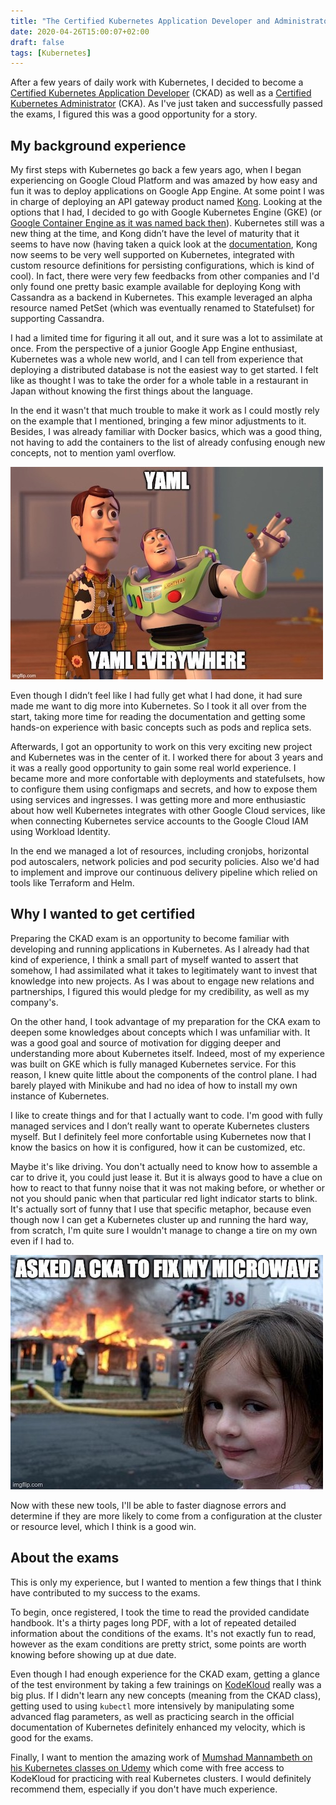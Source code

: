 ```yaml
---
title: "The Certified Kubernetes Application Developer and Administrator Certifications"
date: 2020-04-26T15:00:07+02:00
draft: false
tags: [Kubernetes]
---
```


After a few years of daily work with Kubernetes, I decided to become a [Certified Kubernetes Application Developer](https://www.cncf.io/certification/ckad/) (CKAD) as well as a [Certified Kubernetes Administrator](https://www.cncf.io/certification/cka/) (CKA).
As I've just taken and successfully passed the exams, I figured this was a good opportunity for a story.

## My background experience

My first steps with Kubernetes go back a few years ago, when I began experiencing on Google Cloud Platform and was amazed by how easy and fun it was to deploy applications on Google App Engine.
At some point I was in charge of deploying an API gateway product named [Kong](https://konghq.com/kong/).
Looking at the options that I had, I decided to go with Google Kubernetes Engine (GKE) (or [Google Container Engine as it was named back then](https://cloud.google.com/blog/products/gcp/introducing-certified-kubernetes-and-google-kubernetes-engine)).
Kubernetes still was a new thing at the time, and Kong didn’t have the level of maturity that it seems to have now (having taken a quick look at the [documentation](https://docs.konghq.com/2.0.x/kong-for-kubernetes/install/#yaml-manifests), Kong now seems to be very well supported on Kubernetes, integrated with custom resource definitions for persisting configurations, which is kind of cool).
In fact, there were very few feedbacks from other companies and I'd only found one pretty basic example available for deploying Kong with Cassandra as a backend in Kubernetes.
This example leveraged an alpha resource named PetSet (which was eventually renamed to Statefulset) for supporting Cassandra.

I had a limited time for figuring it all out, and it sure was a lot to assimilate at once.
From the perspective of a junior Google App Engine enthusiast, Kubernetes was a whole new world, and I can tell from experience that deploying a distributed database is not the easiest way to get started. I felt like as thought I was to take the order for a whole table in a restaurant in Japan without knowing the first things about the language.

In the end it wasn't that much trouble to make it work as I could mostly rely on the example that I mentioned, bringing a few minor adjustments to it. Besides, I was already familiar with Docker basics, which was a good thing, not having to add the containers to the list of already confusing enough new concepts, not to mention yaml overflow.

![Yaml everywhere](/img/yaml_everywhere.jpg)

Even though I didn’t feel like I had fully get what I had done, it had sure made me want to dig more into Kubernetes.
So I took it all over from the start, taking more time for reading the documentation and getting some hands-on experience with basic concepts such as pods and replica sets.

Afterwards, I got an opportunity to work on this very exciting new project and Kubernetes was in the center of it.
I worked there for about 3 years and it was a really good opportunity to gain some real world experience.
I became more and more confortable with deployments and statefulsets, how to configure them using configmaps and secrets, and how to expose them using services and ingresses.
I was getting more and more enthusiastic about how well Kubernetes integrates with other Google Cloud services, like when connecting Kubernetes service accounts to the Google Cloud IAM using Workload Identity.

In the end we managed a lot of resources, including cronjobs, horizontal pod autoscalers, network policies and pod security policies. Also we'd had to implement and improve our continuous delivery pipeline which relied on tools like Terraform and Helm.

## Why I wanted to get certified

Preparing the CKAD exam is an opportunity to become familiar with developing and running applications in Kubernetes.
As I already had that kind of experience, I think a small part of myself wanted to assert that somehow, I had assimilated what it takes to legitimately want to invest that knowledge into new projects.
As I was about to engage new relations and partnerships, I figured this would pledge for my credibility, as well as my company's.

On the other hand, I took advantage of my preparation for the CKA exam to deepen some knowledges about concepts which I was unfamiliar with. It was a good goal and source of motivation for digging deeper and understanding more about Kubernetes itself.
Indeed, most of my experience was built on GKE which is fully managed Kubernetes service. For this reason, I knew quite little about the components of the control plane. I had barely played with Minikube and had no idea of how to install my own instance of Kubernetes.

I like to create things and for that I actually want to code. I'm good with fully managed services and I don’t really want to operate Kubernetes clusters myself. But I definitely feel more confortable using Kubernetes now that I know the basics on how it is configured, how it can be customized, etc.

Maybe it's like driving. You don't actually need to know how to assemble a car to drive it, you could just lease it.
But it is always good to have a clue on how to react to that funny noise that it was not making before, or whether or not you should panic when that particular red light indicator starts to blink.
It's actually sort of funny that I use that specific metaphor, because even though now I can get a Kubernetes cluster up and running the hard way, from scratch, I'm quite sure I wouldn't manage to change a tire on my own even if I had to.

![I asked a CKA to fix my microwave, without success](/img/cka_microwave.jpg)

Now with these new tools, I'll be able to faster diagnose errors and determine if they are more likely to come from a configuration at the cluster or resource level, which I think is a good win.

## About the exams

This is only my experience, but I wanted to mention a few things that I think have contributed to my success to the exams.

To begin, once registered, I took the time to read the provided candidate handbook.
It's a thirty pages long PDF, with a lot of repeated detailed information about the conditions of the exams. It's not exactly fun to read, however as the exam conditions are pretty strict, some points are worth knowing before showing up at due date.

Even though I had enough experience for the CKAD exam, getting a glance of the test environment by taking a few trainings on [KodeKloud](https://kodekloud.com/) really was a big plus. If I didn't learn any new concepts (meaning from the CKAD class), getting used to using `kubectl` more intensively by manipulating some advanced flag parameters, as well as practicing search in the official documentation of Kubernetes definitely enhanced my velocity, which is good for the exams.

Finally, I want to mention the amazing work of [Mumshad Mannambeth on his Kubernetes classes on Udemy](https://www.udemy.com/user/mumshad-mannambeth/) which come with free access to KodeKloud for practicing with real Kubernetes clusters. I would definitely recommend them, especially if you don't have much experience.
